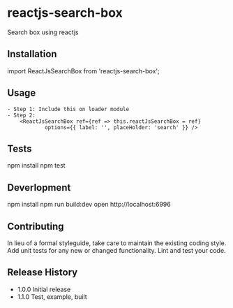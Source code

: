# reactjs-search-box
Search box using reactjs

## Installation

import ReactJsSearchBox from 'reactjs-search-box';

## Usage

    - Step 1: Include this on loader module 
    - Step 2: 
        <ReactJsSearchBox ref={ref => this.reactJsSearchBox = ref}
                options={{ label: '', placeHolder: 'search' }} />

## Tests

  npm install
  npm test

## Deverlopment

  npm install
  npm run build:dev
  open http://localhost:6996

## Contributing

In lieu of a formal styleguide, take care to maintain the existing coding style.
Add unit tests for any new or changed functionality. Lint and test your code.

## Release History

* 1.0.0 Initial release
* 1.1.0 Test, example, built


<!-- # [DEMO](https://cdn.rawgit.com/lequangphuong/reactjs-search-box/9ee1c807/dist/index.html)  -->

